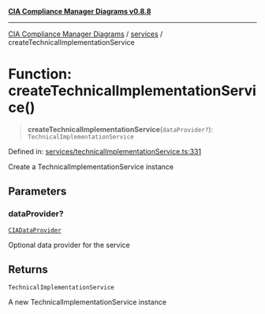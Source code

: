 [**CIA Compliance Manager Diagrams v0.8.8**](../../README.md)

***

[CIA Compliance Manager Diagrams](../../modules.md) / [services](../README.md) / createTechnicalImplementationService

# Function: createTechnicalImplementationService()

> **createTechnicalImplementationService**(`dataProvider?`): `TechnicalImplementationService`

Defined in: [services/technicalImplementationService.ts:331](https://github.com/Hack23/cia-compliance-manager/blob/67855c73d041b21b5f90a46884e0e48cd0961cda/src/services/technicalImplementationService.ts#L331)

Create a TechnicalImplementationService instance

## Parameters

### dataProvider?

[`CIADataProvider`](../../types/interfaces/CIADataProvider.md)

Optional data provider for the service

## Returns

`TechnicalImplementationService`

A new TechnicalImplementationService instance
